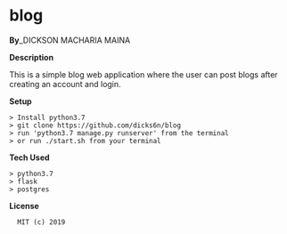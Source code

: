 # blog
**By**_DICKSON MACHARIA MAINA


**Description**


This is a simple blog web application where the user can post blogs after creating an account and login.


 **Setup**

 
    > Install python3.7 
    > git clone https://github.com/dicks6n/blog
    > run 'python3.7 manage.py runserver' from the terminal
    > or run ./start.sh from your terminal
    
 
 **Tech Used**
 
    > python3.7
    > flask
    > postgres
    
 **License**

      MIT (c) 2019 
